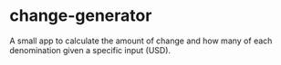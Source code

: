# change-generator
A small app to calculate the amount of change and how many of each denomination given a specific input (USD).
